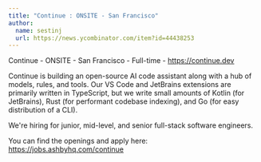 ```yaml
---
title: "Continue : ONSITE - San Francisco"
author:
  name: sestinj
  url: https://news.ycombinator.com/item?id=44438253
---
```

Continue - ONSITE - San Francisco - Full-time - <a href="https:&#x2F;&#x2F;continue.dev">https:&#x2F;&#x2F;continue.dev</a>

Continue is building an open-source AI code assistant along with a hub of models, rules, and tools. Our VS Code and JetBrains extensions are primarily written in TypeScript, but we write small amounts of Kotlin (for JetBrains), Rust (for performant codebase indexing), and Go (for easy distribution of a CLI).

We&#x27;re hiring for junior, mid-level, and senior full-stack software engineers.

You can find the openings and apply here: <a href="https:&#x2F;&#x2F;jobs.ashbyhq.com&#x2F;continue" rel="nofollow">https:&#x2F;&#x2F;jobs.ashbyhq.com&#x2F;continue</a>
<JobApplication />
